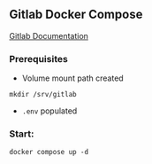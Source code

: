 ## Gitlab Docker Compose
[Gitlab Documentation](https://docs.gitlab.com/install/docker/installation/)

### Prerequisites
- Volume mount path created
```shell
mkdir /srv/gitlab
```
- `.env` populated

### Start:
```shell
docker compose up -d
```
